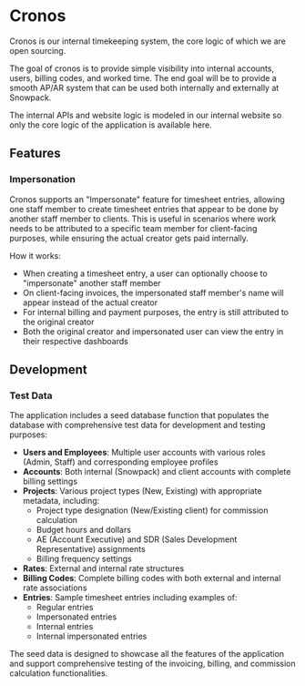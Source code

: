# Cronos
Cronos is our internal timekeeping system, the core logic of which we are open sourcing.

The goal of cronos is to provide simple visibility into internal accounts, users, billing codes, and worked time. The end goal will be to provide a smooth AP/AR system that can be used both internally and externally at Snowpack.

The internal APIs and website logic is modeled in our internal website so only the core logic of the application is available here.

## Features

### Impersonation
Cronos supports an "Impersonate" feature for timesheet entries, allowing one staff member to create timesheet entries that appear to be done by another staff member to clients. This is useful in scenarios where work needs to be attributed to a specific team member for client-facing purposes, while ensuring the actual creator gets paid internally.

How it works:
- When creating a timesheet entry, a user can optionally choose to "impersonate" another staff member
- On client-facing invoices, the impersonated staff member's name will appear instead of the actual creator
- For internal billing and payment purposes, the entry is still attributed to the original creator
- Both the original creator and impersonated user can view the entry in their respective dashboards

## Development

### Test Data
The application includes a seed database function that populates the database with comprehensive test data for development and testing purposes:

- **Users and Employees**: Multiple user accounts with various roles (Admin, Staff) and corresponding employee profiles
- **Accounts**: Both internal (Snowpack) and client accounts with complete billing settings  
- **Projects**: Various project types (New, Existing) with appropriate metadata, including:
  - Project type designation (New/Existing client) for commission calculation
  - Budget hours and dollars
  - AE (Account Executive) and SDR (Sales Development Representative) assignments
  - Billing frequency settings
- **Rates**: External and internal rate structures
- **Billing Codes**: Complete billing codes with both external and internal rate associations
- **Entries**: Sample timesheet entries including examples of:
  - Regular entries
  - Impersonated entries
  - Internal entries
  - Internal impersonated entries

The seed data is designed to showcase all the features of the application and support comprehensive testing of the invoicing, billing, and commission calculation functionalities.
